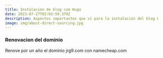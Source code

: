 ```yaml
---
title: Instalación de blog com Hugo
date: 2023-07-27T02:03:59.379Z
description: Aspectos importantes que ví para la instalación del blog Hugo.
image: img/about-direct-sourcing.jpg
---
```

### Renovacion del dominio
Renove por un año el dominio jrg9.com con namecheap.com

